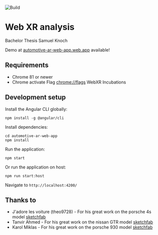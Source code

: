![Build](https://github.com/Samay97/automotive-ar-web-app/actions/workflows/firebase-hosting-merge.yml/badge.svg)

# Web XR analysis

Bachelor Thesis Samuel Knoch


Demo at [automotive-ar-web-app.web.app](https://automotive-ar-web-app.web.app) available!


## Requirements

- Chrome 81 or newer
- Chrome activate Flag [chrome://flags](chrome://flags) WebXR Incubations


## Development setup

Install the Angular CLI globally:

```
npm install -g @angular/cli
```


Install dependencies:

```
cd automotive-ar-web-app
npm install
```


Run the application:

```
npm start
```


Or run the application on host:

```
npm run start:host
```

Navigate to `http://localhost:4200/`


## Thanks to

- J'adore les voiture (theo9728) - For his great work on the porsche 4s model [sketchfab](https://skfb.ly/oovW9)
- Tanvir Ahmed - For his great work on the nissan GTR model [sketchfab](https://skfb.ly/6Cq8u)
- Karol Miklas - For his great work on the porsche 930 model [sketchfab](https://skfb.ly/6WZyV)


